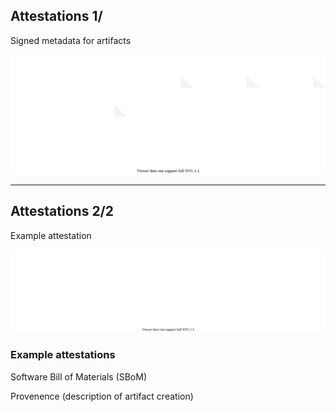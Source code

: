 ## Attestations 1/

Signed metadata for artifacts

![](170_supply_chain_security/attestation.drawio.svg) <!-- .element: style="width: 90%;" -->

---

## Attestations 2/2

Example attestation

![](170_supply_chain_security/attestation_example.drawio.svg) <!-- .element: style="width: 90%;" -->

### Example attestations

Software Bill of Materials (SBoM)

Provenence (description of artifact creation)